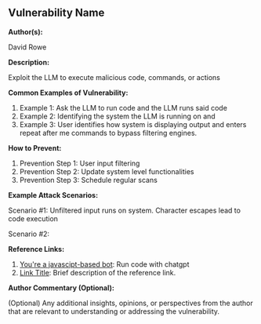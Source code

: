 ## Vulnerability Name

**Author(s):**

David Rowe

**Description:**

Exploit the LLM to execute malicious code, commands, or actions

**Common Examples of Vulnerability:**

1. Example 1: Ask the LLM to run code and the LLM runs said code
2. Example 2: Identifying the system the LLM is running on and 
3. Example 3: User identifies how system is displaying output and enters repeat after me commands to bypass filtering engines.

**How to Prevent:**

1. Prevention Step 1: User input filtering
2. Prevention Step 2: Update system level functionalities
3. Prevention Step 3: Schedule regular scans

**Example Attack Scenarios:**

Scenario #1: Unfiltered input runs on system.  Character escapes lead to code execution

Scenario #2: 

**Reference Links:**

1. [You're a javascipt-based bot](https://willwillems.com/posts/run-code-with-chatgpt.html): Run code with chatgpt
2. [Link Title](URL): Brief description of the reference link.

**Author Commentary (Optional):**

(Optional) Any additional insights, opinions, or perspectives from the author that are relevant to understanding or addressing the vulnerability.
